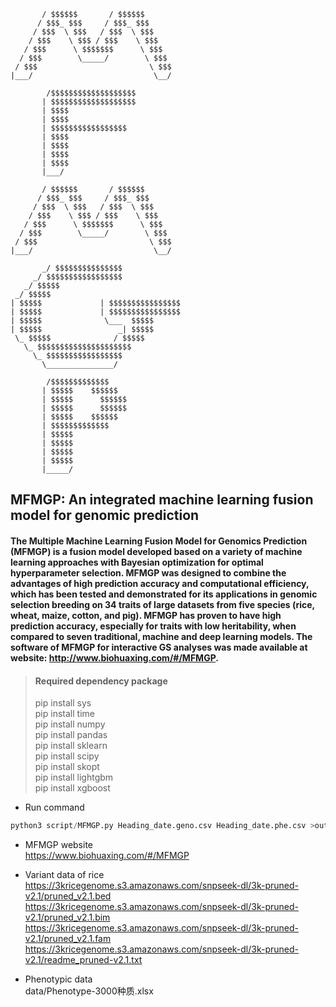 ```
       / $$$$$$       / $$$$$$
      / $$$_ $$$     / $$$_ $$$
     / $$$  \ $$$   / $$$  \ $$$
    / $$$    \ $$$ / $$$    \ $$$
   / $$$      \ $$$$$$$      \ $$$
  / $$$        \_____/        \ $$$
 / $$$                         \ $$$
|___/                           \__/ 

        /$$$$$$$$$$$$$$$$$$$       
       | $$$$$$$$$$$$$$$$$$$ 
       | $$$$  
       | $$$$  
       | $$$$$$$$$$$$$$$$$
       | $$$$  
       | $$$$   
       | $$$$  
       | $$$$  
       |___/

       / $$$$$$       / $$$$$$
      / $$$_ $$$     / $$$_ $$$
     / $$$  \ $$$   / $$$  \ $$$
    / $$$    \ $$$ / $$$    \ $$$
   / $$$      \ $$$$$$$      \ $$$
  / $$$        \_____/        \ $$$
 / $$$                         \ $$$
|___/                           \__/ 

       _/ $$$$$$$$$$$$$$$
     _/ $$$$$$$$$$$$$$$$$
   _/ $$$$$
 _/ $$$$$
| $$$$$             | $$$$$$$$$$$$$$$$
| $$$$$             | $$$$$$$$$$$$$$$$
| $$$$$              \___  $$$$$    
| $$$$$                 _| $$$$$    
 \_ $$$$$              / $$$$$    
   \_ $$$$$$$$$$$$$$$$$$$$$        
     \_ $$$$$$$$$$$$$$$$$
       \_______________/

        /$$$$$$$$$$$$$ 
       | $$$$$    $$$$$$
       | $$$$$      $$$$$$ 
       | $$$$$      $$$$$$ 
       | $$$$$    $$$$$$
       | $$$$$$$$$$$$$
       | $$$$$ 
       | $$$$$ 
       | $$$$$ 
       | $$$$$  
       |_____/  
```

## MFMGP: An integrated machine learning fusion model for genomic prediction

#### The Multiple Machine Learning Fusion Model for Genomics Prediction (MFMGP) is a fusion model developed based on a variety of machine learning approaches with Bayesian optimization for optimal hyperparameter selection. MFMGP was designed to combine the advantages of high prediction accuracy and computational efficiency, which has been tested and demonstrated for its applications in genomic selection breeding on 34 traits of large datasets from five species (rice, wheat, maize, cotton, and pig). MFMGP has proven to have high prediction accuracy, especially for traits with low heritability, when compared to seven traditional, machine and deep learning models. The software of MFMGP for interactive GS analyses was made available at website: http://www.biohuaxing.com/#/MFMGP.



> #### Required dependency package  
> pip install sys  
> pip install time  
> pip install numpy  
> pip install pandas  
> pip install sklearn  
> pip install scipy  
> pip install skopt  
> pip install lightgbm  
> pip install xgboost  

- Run command  
```python
python3 script/MFMGP.py Heading_date.geno.csv Heading_date.phe.csv >output.txt
```

- MFMGP website  
https://www.biohuaxing.com/#/MFMGP

- Variant data of rice  
https://3kricegenome.s3.amazonaws.com/snpseek-dl/3k-pruned-v2.1/pruned_v2.1.bed
https://3kricegenome.s3.amazonaws.com/snpseek-dl/3k-pruned-v2.1/pruned_v2.1.bim
https://3kricegenome.s3.amazonaws.com/snpseek-dl/3k-pruned-v2.1/pruned_v2.1.fam
https://3kricegenome.s3.amazonaws.com/snpseek-dl/3k-pruned-v2.1/readme_pruned-v2.1.txt

 - Phenotypic data   
 data/Phenotype-3000种质.xlsx
